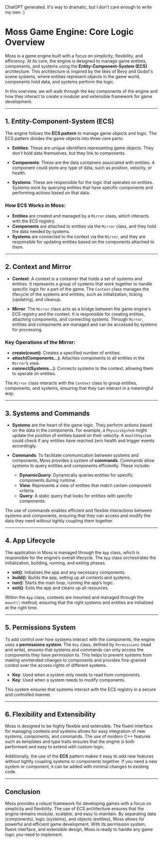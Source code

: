 ChatGPT generated. It's way to dramatic, but I don't care enough to write my own :)

# Moss Game Engine: Core Logic Overview

Moss is a game engine built with a focus on simplicity, flexibility, and efficiency. 
At its core, the engine is designed to manage game entities, components, and systems 
using the **Entity-Component-System (ECS)** architecture. This architecture is inspired 
by the likes of Bevy and Godot's scene systems, where entities represent objects in the 
game world, components hold data, and systems perform the logic.

In this overview, we will walk through the key components of the engine and how they 
interact to create a modular and extensible framework for game development.

---

## **1. Entity-Component-System (ECS)**

The engine follows the **ECS pattern** to manage game objects and logic. The ECS pattern 
divides the game objects into three core parts:

- **Entities**: These are unique identifiers representing game objects. They don't hold 
  data themselves, but they link to components.
  
- **Components**: These are the data containers associated with entities. A component 
  could store any type of data, such as position, velocity, or health.

- **Systems**: These are responsible for the logic that operates on entities. Systems 
  work by querying entities that have specific components and performing actions 
  based on that data.

### **How ECS Works in Moss:**
- **Entities** are created and managed by a `Mirror` class, which interacts with the ECS 
  registry.
- **Components** are attached to entities via the `Mirror` class, and they hold the 
  data needed by systems.
- **Systems** are connected to the context via the `Mirror`, and they are responsible 
  for updating entities based on the components attached to them.

---

## **2. Context and Mirror**

- **Context**: A context is a container that holds a set of systems and entities. It 
  represents a group of systems that work together to handle specific logic for a part 
  of the game. The `Context` class manages the lifecycle of the systems and entities, 
  such as initialization, ticking (updating), and cleanup.

- **Mirror**: The `Mirror` class acts as a bridge between the game engine's ECS registry 
  and the context. It is responsible for creating entities, attaching components, and 
  connecting systems. Through `Mirror`, entities and components are managed and can 
  be accessed by systems for processing.

### **Key Operations of the Mirror**:
- **create(count)**: Creates a specified number of entities.
- **attach(Components...)**: Attaches components to all entities in the `Mirror`’s view.
- **connect(Systems...)**: Connects systems to the context, allowing them to operate 
  on entities.

The `Mirror` class interacts with the `Context` class to group entities, components, and 
systems, ensuring that they can interact in a meaningful way.

---

## **3. Systems and Commands**

- **Systems** are the heart of the game logic. They perform actions based on the data 
  in the components. For example, a `PhysicsSystem` might update the position of 
  entities based on their velocity. A `HealthSystem` could check if any entities have 
  reached zero health and trigger events accordingly.

- **Commands**: To facilitate communication between systems and components, Moss 
  provides a system of **commands**. Commands allow systems to query entities and 
  components efficiently. These include:
    - **DynamicQuery**: Dynamically queries entities for specific components during 
      runtime.
    - **View**: Represents a view of entities that match certain component criteria.
    - **Query**: A static query that looks for entities with specific components.

The use of commands enables efficient and flexible interactions between systems and 
components, ensuring that they can access and modify the data they need without tightly 
coupling them together.

---

## **4. App Lifecycle**

The application in Moss is managed through the `App` class, which is responsible for the 
engine’s overall lifecycle. The `App` class orchestrates the initialization, building, 
running, and exiting phases.

- **init()**: Initializes the app and any necessary components.
- **build()**: Builds the app, setting up all contexts and systems.
- **run()**: Starts the main loop, running the app’s logic.
- **exit()**: Exits the app and cleans up all resources.

Within the `App` class, contexts are mounted and managed through the `mount()` method, 
ensuring that the right systems and entities are initialized at the right time.

---

## **5. Permissions System**

To add control over how systems interact with the components, the engine uses a 
**permissions system**. The `Key` class, defined by `Permissions` (read and write), 
ensures that systems and commands can only access the components they have permission 
to. This helps to prevent systems from making unintended changes to components and 
provides fine-grained control over the access rights of different systems.

- **Key<READ>**: Used when a system only needs to read from components.
- **Key<WRITE>**: Used when a system needs to modify components.

This system ensures that systems interact with the ECS registry in a secure and controlled 
manner.

---

## **6. Flexibility and Extensibility**

Moss is designed to be highly flexible and extensible. The fluent interface for managing 
contexts and systems allows for easy integration of new systems, components, and commands. 
The use of modern C++ features such as templates and type traits ensures that the engine 
is both performant and easy to extend with custom logic.

Additionally, the use of the **ECS** pattern makes it easy to add new features without tightly 
coupling systems or components together. If you need a new system or component, it can be 
added with minimal changes to existing code.

---

## **Conclusion**

Moss provides a robust framework for developing games with a focus on simplicity and 
flexibility. The use of ECS architecture ensures that the engine remains modular, scalable, 
and easy to maintain. By separating data (components), logic (systems), and objects 
(entities), Moss allows for powerful and efficient game development. With its permission 
system, fluent interface, and extensible design, Moss is ready to handle any game logic 
you need to implement.
